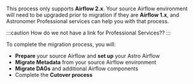 This process only supports **Airflow 2.x**. Your source Airflow environment will need to be upgraded prior to migration
if they are **Airflow 1.x**, and Astronomer Professional services can help you with that process.

:::caution
How do we not have a link for Professional Services??
:::

To complete the migration process, you will:

- **Prepare** your source Airflow and **set up** your Astro Airflow
- **Migrate Metadata** from your source Airflow environment
- **Migrate DAGs** and additional Airflow components
- Complete the **Cutover process**
